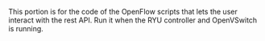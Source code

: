 This portion is for the code of the OpenFlow scripts that lets the user interact with the rest API. Run it when the RYU controller and OpenVSwitch is running.

```

```